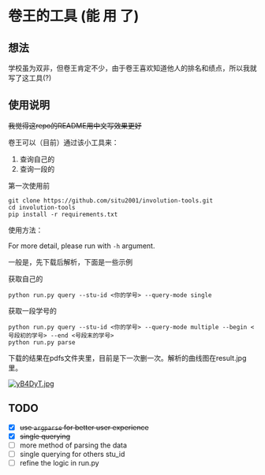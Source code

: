 # 卷王的工具 (能 用 了)

## 想法

学校虽为双非，但卷王肯定不少，由于卷王喜欢知道他人的排名和绩点，所以我就写了这工具(?)

## 使用说明

~~我觉得这repo的README用中文写效果更好~~

卷王可以（目前）通过该小工具来：

1. 查询自己的
2. 查询一段的

第一次使用前

``` shell
git clone https://github.com/situ2001/involution-tools.git
cd involution-tools
pip install -r requirements.txt
```

使用方法：

For more detail, please run with `-h` argument.

一般是，先下载后解析，下面是一些示例

获取自己的

``` shell
python run.py query --stu-id <你的学号> --query-mode single
```

获取一段学号的

``` shell
python run.py query --stu-id <你的学号> --query-mode multiple --begin <号段初的学号> --end <号段末的学号>
python run.py parse
```

下载的结果在pdfs文件夹里，目前是下一次删一次。解析的曲线图在result.jpg里。

[![yB4DyT.jpg](https://s3.ax1x.com/2021/02/11/yB4DyT.jpg)](https://imgchr.com/i/yB4DyT)

## TODO

- [x] ~~use `argparse` for better user experience~~
- [x] ~~single querying~~
- [ ] more method of parsing the data
- [ ] single querying for others stu_id
- [ ] refine the logic in run.py
